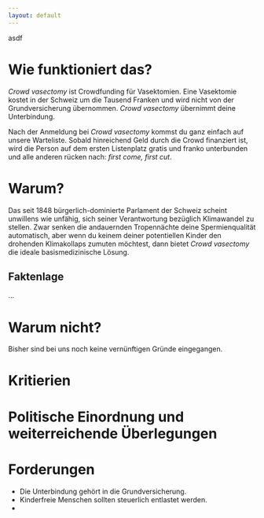```yaml
---
layout: default
---
```


asdf

# Wie funktioniert das?

_Crowd vasectomy_ ist Crowdfunding für Vasektomien. Eine Vasektomie kostet in der Schweiz um die Tausend Franken und wird nicht von der Grundversicherung übernommen. _Crowd vasectomy_ übernimmt deine Unterbindung.

Nach der Anmeldung bei _Crowd vasectomy_ kommst du ganz einfach auf unsere Warteliste. Sobald hinreichend Geld durch die Crowd finanziert ist, wird die Person auf dem ersten Listenplatz gratis und franko unterbunden und alle anderen rücken nach: _first come, first cut_.

# Warum?

Das seit 1848 bürgerlich-dominierte Parlament der Schweiz scheint unwillens wie unfähig, sich seiner Verantwortung bezüglich Klimawandel zu stellen. Zwar senken die andauernden Tropennächte deine Spermienqualität automatisch, aber wenn du keinem deiner potentiellen Kinder den drohenden Klimakollaps zumuten möchtest, dann bietet _Crowd vasectomy_ die ideale basismedizinische Lösung.

## Faktenlage
...

# Warum nicht?

Bisher sind bei uns noch keine vernünftigen Gründe eingegangen.

# Kritierien

# Politische Einordnung und weiterreichende Überlegungen

# Forderungen

- Die Unterbindung gehört in die Grundversicherung.
- Kinderfreie Menschen sollten steuerlich entlastet werden.
- 
